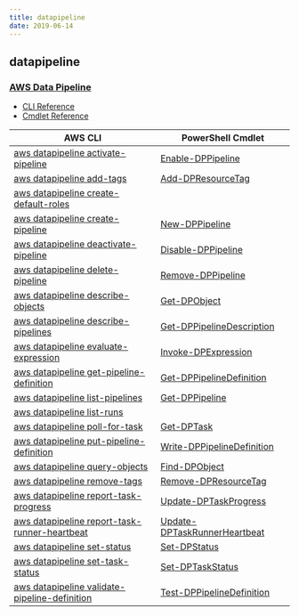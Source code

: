 ```yaml
---
title: datapipeline
date: 2019-06-14
---
```


## datapipeline

### [AWS Data Pipeline](https://aws.amazon.com/datapipeline/)

* [CLI Reference](https://docs.aws.amazon.com/cli/latest/reference/datapipeline/index.html)
* [Cmdlet Reference](https://docs.aws.amazon.com/powershell/latest/reference/items/AWS_Data_Pipeline_cmdlets.html)

|AWS CLI|PowerShell Cmdlet|
|----|----|
|[aws datapipeline activate-pipeline](https://docs.aws.amazon.com/cli/latest/reference/datapipeline/activate-pipeline.html)|[Enable-DPPipeline](https://docs.aws.amazon.com/powershell/latest/reference/items/Enable-DPPipeline.html)|
|[aws datapipeline add-tags](https://docs.aws.amazon.com/cli/latest/reference/datapipeline/add-tags.html)|[Add-DPResourceTag](https://docs.aws.amazon.com/powershell/latest/reference/items/Add-DPResourceTag.html)|
|[aws datapipeline create-default-roles](https://docs.aws.amazon.com/cli/latest/reference/datapipeline/create-default-roles.html)||
|[aws datapipeline create-pipeline](https://docs.aws.amazon.com/cli/latest/reference/datapipeline/create-pipeline.html)|[New-DPPipeline](https://docs.aws.amazon.com/powershell/latest/reference/items/New-DPPipeline.html)|
|[aws datapipeline deactivate-pipeline](https://docs.aws.amazon.com/cli/latest/reference/datapipeline/deactivate-pipeline.html)|[Disable-DPPipeline](https://docs.aws.amazon.com/powershell/latest/reference/items/Disable-DPPipeline.html)|
|[aws datapipeline delete-pipeline](https://docs.aws.amazon.com/cli/latest/reference/datapipeline/delete-pipeline.html)|[Remove-DPPipeline](https://docs.aws.amazon.com/powershell/latest/reference/items/Remove-DPPipeline.html)|
|[aws datapipeline describe-objects](https://docs.aws.amazon.com/cli/latest/reference/datapipeline/describe-objects.html)|[Get-DPObject](https://docs.aws.amazon.com/powershell/latest/reference/items/Get-DPObject.html)|
|[aws datapipeline describe-pipelines](https://docs.aws.amazon.com/cli/latest/reference/datapipeline/describe-pipelines.html)|[Get-DPPipelineDescription](https://docs.aws.amazon.com/powershell/latest/reference/items/Get-DPPipelineDescription.html)|
|[aws datapipeline evaluate-expression](https://docs.aws.amazon.com/cli/latest/reference/datapipeline/evaluate-expression.html)|[Invoke-DPExpression](https://docs.aws.amazon.com/powershell/latest/reference/items/Invoke-DPExpression.html)|
|[aws datapipeline get-pipeline-definition](https://docs.aws.amazon.com/cli/latest/reference/datapipeline/get-pipeline-definition.html)|[Get-DPPipelineDefinition](https://docs.aws.amazon.com/powershell/latest/reference/items/Get-DPPipelineDefinition.html)|
|[aws datapipeline list-pipelines](https://docs.aws.amazon.com/cli/latest/reference/datapipeline/list-pipelines.html)|[Get-DPPipeline](https://docs.aws.amazon.com/powershell/latest/reference/items/Get-DPPipeline.html)|
|[aws datapipeline list-runs](https://docs.aws.amazon.com/cli/latest/reference/datapipeline/list-runs.html)||
|[aws datapipeline poll-for-task](https://docs.aws.amazon.com/cli/latest/reference/datapipeline/poll-for-task.html)|[Get-DPTask](https://docs.aws.amazon.com/powershell/latest/reference/items/Get-DPTask.html)|
|[aws datapipeline put-pipeline-definition](https://docs.aws.amazon.com/cli/latest/reference/datapipeline/put-pipeline-definition.html)|[Write-DPPipelineDefinition](https://docs.aws.amazon.com/powershell/latest/reference/items/Write-DPPipelineDefinition.html)|
|[aws datapipeline query-objects](https://docs.aws.amazon.com/cli/latest/reference/datapipeline/query-objects.html)|[Find-DPObject](https://docs.aws.amazon.com/powershell/latest/reference/items/Find-DPObject.html)|
|[aws datapipeline remove-tags](https://docs.aws.amazon.com/cli/latest/reference/datapipeline/remove-tags.html)|[Remove-DPResourceTag](https://docs.aws.amazon.com/powershell/latest/reference/items/Remove-DPResourceTag.html)|
|[aws datapipeline report-task-progress](https://docs.aws.amazon.com/cli/latest/reference/datapipeline/report-task-progress.html)|[Update-DPTaskProgress](https://docs.aws.amazon.com/powershell/latest/reference/items/Update-DPTaskProgress.html)|
|[aws datapipeline report-task-runner-heartbeat](https://docs.aws.amazon.com/cli/latest/reference/datapipeline/report-task-runner-heartbeat.html)|[Update-DPTaskRunnerHeartbeat](https://docs.aws.amazon.com/powershell/latest/reference/items/Update-DPTaskRunnerHeartbeat.html)|
|[aws datapipeline set-status](https://docs.aws.amazon.com/cli/latest/reference/datapipeline/set-status.html)|[Set-DPStatus](https://docs.aws.amazon.com/powershell/latest/reference/items/Set-DPStatus.html)|
|[aws datapipeline set-task-status](https://docs.aws.amazon.com/cli/latest/reference/datapipeline/set-task-status.html)|[Set-DPTaskStatus](https://docs.aws.amazon.com/powershell/latest/reference/items/Set-DPTaskStatus.html)|
|[aws datapipeline validate-pipeline-definition](https://docs.aws.amazon.com/cli/latest/reference/datapipeline/validate-pipeline-definition.html)|[Test-DPPipelineDefinition](https://docs.aws.amazon.com/powershell/latest/reference/items/Test-DPPipelineDefinition.html)|

